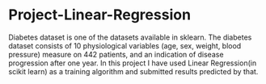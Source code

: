 # Project-Linear-Regression
Diabetes dataset is one of the datasets available in sklearn. The diabetes dataset consists of 10 physiological variables (age, sex, weight, blood pressure) measure on 442 patients, and an indication of disease progression after one year.
In this project I have used Linear Regression(in scikit learn) as a training algorithm and submitted results predicted by that.
